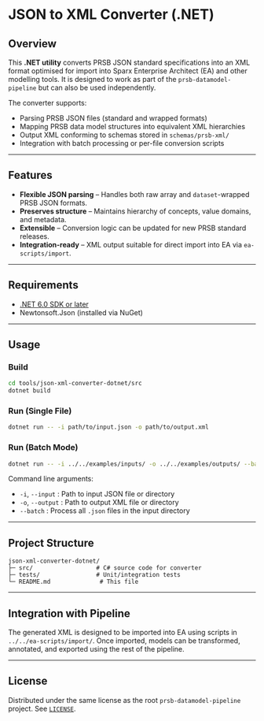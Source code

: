 # JSON to XML Converter (.NET)

## Overview

This **.NET utility** converts PRSB JSON standard specifications into an XML format optimised for import into Sparx Enterprise Architect (EA) and other modelling tools. It is designed to work as part of the `prsb-datamodel-pipeline` but can also be used independently.

The converter supports:

* Parsing PRSB JSON files (standard and wrapped formats)
* Mapping PRSB data model structures into equivalent XML hierarchies
* Output XML conforming to schemas stored in `schemas/prsb-xml/`
* Integration with batch processing or per-file conversion scripts

---

## Features

* **Flexible JSON parsing** – Handles both raw array and `dataset`-wrapped PRSB JSON formats.
* **Preserves structure** – Maintains hierarchy of concepts, value domains, and metadata.
* **Extensible** – Conversion logic can be updated for new PRSB standard releases.
* **Integration-ready** – XML output suitable for direct import into EA via `ea-scripts/import`.

---

## Requirements

* [.NET 6.0 SDK or later](https://dotnet.microsoft.com/en-us/download)
* Newtonsoft.Json (installed via NuGet)

---

## Usage

### Build

```bash
cd tools/json-xml-converter-dotnet/src
dotnet build
```

### Run (Single File)

```bash
dotnet run -- -i path/to/input.json -o path/to/output.xml
```

### Run (Batch Mode)

```bash
dotnet run -- -i ../../examples/inputs/ -o ../../examples/outputs/ --batch
```

Command line arguments:

* `-i`, `--input` : Path to input JSON file or directory
* `-o`, `--output` : Path to output XML file or directory
* `--batch` : Process all `.json` files in the input directory

---

## Project Structure

```
json-xml-converter-dotnet/
├─ src/                  # C# source code for converter
├─ tests/                # Unit/integration tests
└─ README.md              # This file
```

---

## Integration with Pipeline

The generated XML is designed to be imported into EA using scripts in `../../ea-scripts/import/`. Once imported, models can be transformed, annotated, and exported using the rest of the pipeline.

---

## License

Distributed under the same license as the root `prsb-datamodel-pipeline` project. See [`LICENSE`](../../LICENSE).
